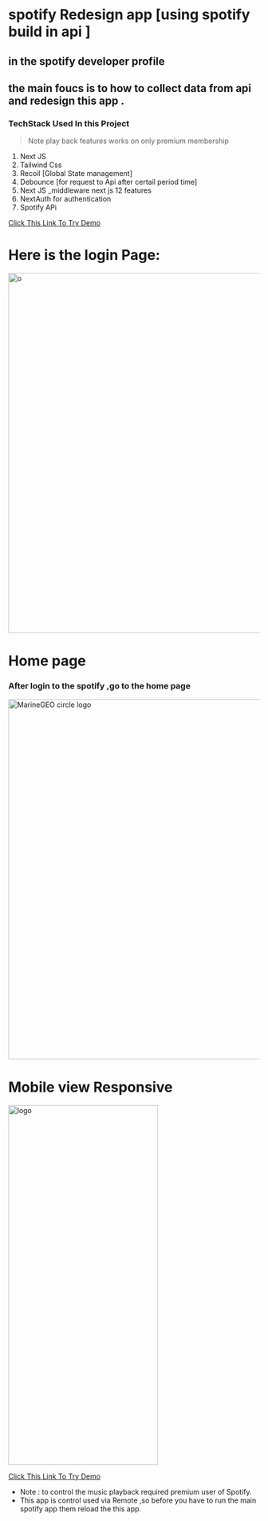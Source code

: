 #  spotify Redesign app [using spotify build in api ] 
## in the spotify developer profile
## the main foucs is to how to collect data from api and redesign this app .
### TechStack Used In this Project 

> Note play back features works on only premium membership

 1. Next JS
 2. Tailwind Css
 3. Recoil [Global State management]
 4. Debounce [for request to Api after certail period time]
 5. Next JS _middleware next js 12 features
 6. NextAuth for authentication
 7. Spotify APi 
 
[Click This Link To Try Demo ](spotify-web-app-redesign.vercel.appspotify-web-app-redesign.vercel.app)

# Here is the login Page:

 <img src="https://lh3.googleusercontent.com/qZ1xBmofo
l-4qhuXeB5GMGn3m9OmnhuNHIYKOIRDP9ShUPhFuymw-Q-u5H2DglNDgHXei4tTSJTN5Uzc9BTpWB-3toMfWf0U7LBCtg04HVnTZfwmpkuiptOtD1Oit68X4AHPYJtVjWnV4hb9e9oi7h1KsXxg2AOKKGYfU0YskDK3t_YMSWcpBfqKPgsN2-m4NC-8UVnU-0w9ySNSIL_yoSPoFzlqWEi6rJiVP_QHSzWE2n_o_kosYT_4JK8hzVsnVTAUpeJgidTn5jihAPiN-NW1mO9m5aMxcp3XAzgG-ITXMNwMJASaqF2lRi6FXE-lNo-LlZ9AchUOD5hlsSRiMTRWTLm4tkWxDuO4W19Pl0u1JUtR47IeyibvHJ12AetNkSbOYRaX7PncmfmCsiaTs5QK1TsWcCwkVy4cx7AbBj6_wF6cC28NW6MK6r-Qt2qvIwRxBKLdkTr0zHE7gE_J-_MWNG4XU3HmycCbMJJEN10rvGPeiYDioQXLD7IWhDtXLTFu2y7sCILSQur5j3x4k5DrzZBNfpxbjA8hf0eTI6rHVuqknmv4n0B7G1zhksKhWavc6S21AOyDeHIINBZfJi4S3EB05RiK1-aykwxk7G3u1PtizuIrG4wC7PP_J5WwY5al-eYPnXdY9hRIV3dzdZoap-hdj2wH_QJf1nslpEXln87SsDndtlF9BWIGrO25-JSchdqEc6s66y_XkbO1PHdq=w1653-h893-no?authuser=0" alt="o" style="height: 720px; width:1080px;"/>


# Home page
### After login to the spotify ,go to the home page
<img src="https://lh3.googleusercontent.com/45fXXhtBYRu3L4pcxV0E-mhmR9NrsMH36bEj-tXWgEddaK-ECu_jQzW_rVMSuiuV78NhUCOxTtGd6zBH1cmQTGnxBkH9Q93YlLZw40yMt-VKzn-E7gwzs-EC2BMllt4u0Vqok52X0g8M4mkV8eAFYmUGANTCOPPWEIIbozQSEh3oG5bDKRNt2GroMmbgMTRgsLSigCtZMUUl26skfWBBrbCMl3YFOnEwB5bcJBL2cjCHhpQ_q6mseXdtUdxFl0fK5vSrtA7Cve1jfiMdQZzxNUskKnf2sq02VtnZ5hOBpt3y-WOGOPO3aA2lDp39XhisoDzRHgVQtsMdrpw0MM5mfWdp6zaXQFYiEY22J-tHDafhUbdiFzNFs7D__VoCQNPO9IvEP7Fos-j5X1sTsDNdD0u3-dZXcPY2T0bV4KIy6jcAMM_u5gaW3FTG9NZqZkYGfUqo7suT8WG7YnHcPhDTNQcUY-aOfxxhh2HJ78bQOgA_nvV02UUgmN8v3xbA80owNMaKJ3xXTgKGy0M_Dk8Z2uJoxhtR8JLPJh8mzDd08opPNX6zgdP0HGuhyqxtm0JznWWdTVYKfiHoa5PSe25nzpNsh6BCPm9c1fzSlN1_HVMdnDlxtsTgI5dvkS9Gi8uISM52m3RgPpIWmHmk3N6n8N9sWEZs-eDtjfGYiznja9-97QJQCSDsu8XFQYxGfEAiD_XVMAZJgQgiPvkTPckqe8OQ=w1685-h893-no?authuser=0" alt="MarineGEO circle logo" style="height: 720px; width:1080px;"/>


# Mobile view Responsive
<img src="https://lh3.googleusercontent.com/xGwZqTZHhNz0Tr2sb14rczcyJUmgszEFhfQsXK8SwsMn6OWPZXv3pjpgzVEBSpww7dcnpJ0DY73w9_Irej_6wDBdfqnrZ6sWLvfYL8zHK4hSQbWhUDQ67i9KE5CE64kItlOuzCTBKhwyKf5fDplznRcfil3D1s0jlQThmxrSrpvRGr6XpFmeGd2bzZzhoxNqfcLJpOmthOSSOO33ROCXodkXN3iubvTAPd8pqqFRkn1dZn4ZTGa_fR5BuP4HRKocNNbOA4m_AOIMda-ZSa8Pt1yLUScKZlCozIA8nHcPhR-_GC9lOhJ7xb0WgkwxPxmpItQlQp2vMneICYUc6jwJrFbjMoVd2DQW51akotirPFPiY8VpD7wuhS1QTu_i_tYlK5yHR949IA9ij9POe3_IHDYsht9dV3TX_Am1YGtivBm2n75-g_ljKw3uJKDTNuZqYWslT4YmvMSzewMvg3H2HulnwniYrDo8EVrN7Qi_wDL-s6xT5TvS7hNNFQi5_V5MXpddzBPzkrg7zlc1TP53CMgc1Q6madlSehL-kk9Hv18eyGhf4f_kRQvvR2VyBICaHdOL5wndfO8Xv9DSSGJJjN6ERtB_Yrq0m9gQSczhJbmqrpMeolJZc67TeovaYNkApXjikMWa3SRyO6-BurYTDFOV5FzI4-Gc5opGqLvhLzJnSwcIUzNptvaGUVaSQCeB8rk9ZlgtDNY1N79VMY0iZfgF=w547-h893-no?authuser=0" alt="logo" style="height: 720px; width:300px;"/>

[Click This Link To Try Demo ](spotify-web-app-redesign.vercel.appspotify-web-app-redesign.vercel.app)

 - Note : to control the music playback required premium user of Spotify.
 -  This app is control used via Remote ,so before you have to run the main spotify app them reload the this app.
